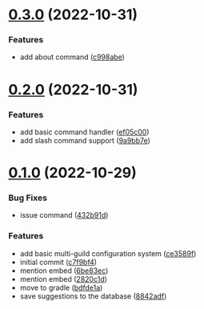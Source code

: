 # [0.3.0](https://github.com/onesoft-sudo/sparkbot/compare/v0.2.0...v0.3.0) (2022-10-31)


### Features

* add about command ([c998abe](https://github.com/onesoft-sudo/sparkbot/commit/c998abe169d57627c639b553489c940c29b0219b))



# [0.2.0](https://github.com/onesoft-sudo/sparkbot/compare/v0.1.0...v0.2.0) (2022-10-31)


### Features

* add basic command handler ([ef05c00](https://github.com/onesoft-sudo/sparkbot/commit/ef05c00fbd5e90e03dede35ef381a02ac6c42a99))
* add slash command support ([9a9bb7e](https://github.com/onesoft-sudo/sparkbot/commit/9a9bb7e8008564527aa6191b0734231819488b1b))



# [0.1.0](https://github.com/onesoft-sudo/sparkbot/compare/c7f9bf48b8fcf47a69918fd199eca9091fb83071...v0.1.0) (2022-10-29)


### Bug Fixes

* issue command ([432b91d](https://github.com/onesoft-sudo/sparkbot/commit/432b91dc69f2a652fd2c8f1dc8b26ff8907b3801))


### Features

* add basic multi-guild configuration system ([ce3589f](https://github.com/onesoft-sudo/sparkbot/commit/ce3589f2df830e98b118121b33d233f4044e24d1))
* initial commit ([c7f9bf4](https://github.com/onesoft-sudo/sparkbot/commit/c7f9bf48b8fcf47a69918fd199eca9091fb83071))
* mention embed ([6be83ec](https://github.com/onesoft-sudo/sparkbot/commit/6be83ec69bf253ed5bcabc967f7f139af1734f8e))
* mention embed ([2820c1d](https://github.com/onesoft-sudo/sparkbot/commit/2820c1d4d452997bd18c942c7b0668884f0c892e))
* move to gradle ([bdfde1a](https://github.com/onesoft-sudo/sparkbot/commit/bdfde1a7836ab11ecb9a757e31a362bc561c206e))
* save suggestions to the database ([8842adf](https://github.com/onesoft-sudo/sparkbot/commit/8842adf75faa24d91ec2830399147eb0cd076579))



